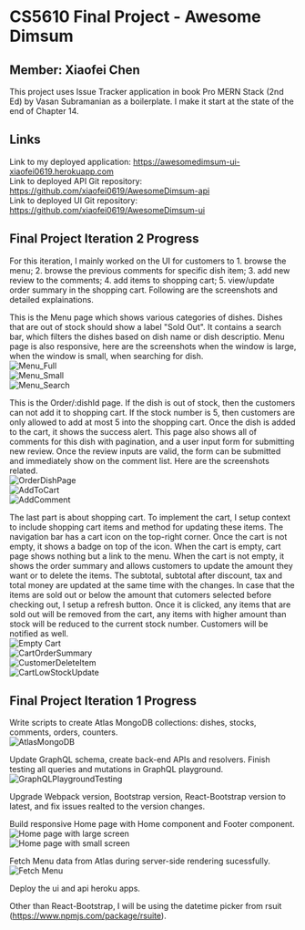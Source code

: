 # CS5610 Final Project - Awesome Dimsum
## Member: Xiaofei Chen
This project uses Issue Tracker application in book Pro MERN Stack (2nd Ed) by Vasan Subramanian as a boilerplate. I make it start at the state of the end of Chapter 14.
## Links
Link to my deployed application: 
https://awesomedimsum-ui-xiaofei0619.herokuapp.com
<br/>
Link to deployed API Git repository:
<br/>
https://github.com/xiaofei0619/AwesomeDimsum-api
<br/>
Link to deployed UI Git repository:
<br/>
https://github.com/xiaofei0619/AwesomeDimsum-ui
<br/>

## Final Project Iteration 2 Progress
For this iteration, I mainly worked on the UI for customers to 1. browse the menu; 2. browse the previous comments for specific dish item; 3. add new review to the comments; 4. add items to shopping cart; 5. view/update order summary in the shopping cart. Following are the screenshots and detailed explainations.

This is the Menu page which shows various categories of dishes. Dishes that are out of stock should show a label "Sold Out". It contains a search bar, which filters the dishes based on dish name or dish descriptio. Menu page is also responsive, here are the screenshots when the window is large, when the window is small, when searching for dish.
<br/>
![Menu_Full](/readme_images/menu_full.png)
<br />
![Menu_Small](/readme_images/menu_small.png)
<br />
![Menu_Search](/readme_images/menu_search.png)
<br />

This is the Order/:dishId page. If the dish is out of stock, then the customers can not add it to shopping cart. If the stock number is 5, then customers are only allowed to add at most 5 into the shopping cart. Once the dish is added to the cart, it shows the success alert. This page also shows all of comments for this dish with pagination, and a user input form for submitting new review. Once the review inputs are valid, the form can be submitted and immediately show on the comment list. Here are the screenshots related.
<br />
![OrderDishPage](/readme_images/orderDish.png)
<br />
![AddToCart](/readme_images/addToCart.png)
<br />
![AddComment](/readme_images/addComment.png)
<br />

The last part is about shopping cart. To implement the cart, I setup context to include shopping cart items and method for updating these items. 
The navigation bar has a cart icon on the top-right corner. Once the cart is not empty, it shows a badge on top of the icon. When the cart is empty, cart page shows nothing but a link to the menu. When the cart is not empty, it shows the order summary and allows customers to update the amount they want or to delete the items. The subtotal, subtotal after discount, tax and total money are updated at the same time with the changes. In case that the items are sold out or below the amount that cutomers selected before checking out, I setup a refresh button. Once it is clicked, any items that are sold out will be removed from the cart, any items with higher amount than stock will be reduced to the current stock number. Customers will be notified as well.
<br />
![Empty Cart](/readme_images/cartEmpty.png)
<br />
![CartOrderSummary](/readme_images/cart.png)
<br />
![CustomerDeleteItem](/readme_images/cartRemove.png)
<br />
![CartLowStockUpdate](/readme_images/cartLowStock.png)
<br />


## Final Project Iteration 1 Progress
Write scripts to create Atlas MongoDB collections: dishes, stocks, comments, orders, counters.
<br/>
![AtlasMongoDB](/readme_images/AtlasMongoDB.png)
<br />

Update GraphQL schema, create back-end APIs and resolvers. Finish testing all queries and mutations in GraphQL playground.
<br/>
![GraphQLPlaygroundTesting](/readme_images/GraphQLTested.png)
<br />

Upgrade Webpack version, Bootstrap version, React-Bootstrap version to latest, and fix issues realted to the version changes.

Build responsive Home page with Home component and Footer component.
<br/>
![Home page with large screen](/readme_images/Iteration1_lg.png)
<br />
![Home page with small screen](/readme_images/Iteration1_sm.png)
<br />

Fetch Menu data from Atlas during server-side rendering sucessfully.
<br />
![Fetch Menu](/readme_images/FetchMenu.png)
<br />

Deploy the ui and api heroku apps.

Other than React-Bootstrap, I will be using the datetime picker from rsuit (https://www.npmjs.com/package/rsuite).